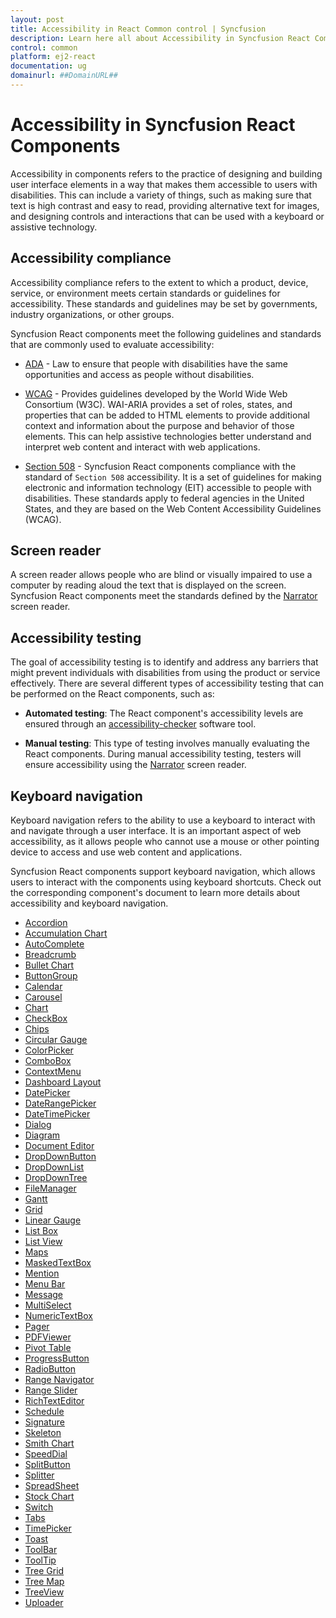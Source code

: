 ```yaml
---
layout: post
title: Accessibility in React Common control | Syncfusion
description: Learn here all about Accessibility in Syncfusion React Common control of Syncfusion Essential JS 2 and more.
control: common
platform: ej2-react
documentation: ug
domainurl: ##DomainURL##
---
```


# Accessibility in Syncfusion React Components

Accessibility in components refers to the practice of designing and building user interface elements in a way that makes them accessible to users with disabilities. This can include a variety of things, such as making sure that text is high contrast and easy to read, providing alternative text for images, and designing controls and interactions that can be used with a keyboard or assistive technology.

## Accessibility compliance

Accessibility compliance refers to the extent to which a product, device, service, or environment meets certain standards or guidelines for accessibility. These standards and guidelines may be set by governments, industry organizations, or other groups.

Syncfusion React components meet the following guidelines and standards that are commonly used to evaluate accessibility:
* [ADA](https://www.ada.gov/) - Law to ensure that people with disabilities have the same opportunities and access as people without disabilities.

* [WCAG](https://www.w3.org/WAI/standards-guidelines/wcag/) - Provides guidelines developed by the World Wide Web Consortium (W3C). WAI-ARIA provides a set of roles, states, and properties that can be added to HTML elements to provide additional context and information about the purpose and behavior of those elements. This can help assistive technologies better understand and interpret web content and interact with web applications.

* [Section 508](https://www.section508.gov/) - Syncfusion React components compliance with the standard of `Section 508` accessibility. It is a set of guidelines for making electronic and information technology (EIT) accessible to people with disabilities. These standards apply to federal agencies in the United States, and they are based on the Web Content Accessibility Guidelines (WCAG).

## Screen reader

A screen reader allows people who are blind or visually impaired to use a computer by reading aloud the text that is displayed on the screen. Syncfusion React components meet the standards defined by the [Narrator](https://support.microsoft.com/en-us/windows/complete-guide-to-narrator-e4397a0d-ef4f-b386-d8ae-c172f109bdb1) screen reader.

## Accessibility testing

The goal of accessibility testing is to identify and address any barriers that might prevent individuals with disabilities from using the product or service effectively. There are several different types of accessibility testing that can be performed on the React components, such as:

* **Automated testing**: The React component's accessibility levels are ensured through an [accessibility-checker](https://www.npmjs.com/package/accessibility-checker) software tool.

* **Manual testing**: This type of testing involves manually evaluating the React components. During manual accessibility testing, testers will ensure accessibility using the [Narrator](https://support.microsoft.com/en-us/windows/complete-guide-to-narrator-e4397a0d-ef4f-b386-d8ae-c172f109bdb1) screen reader.

## Keyboard navigation

Keyboard navigation refers to the ability to use a keyboard to interact with and navigate through a user interface. It is an important aspect of web accessibility, as it allows people who cannot use a mouse or other pointing device to access and use web content and applications.

Syncfusion React components support keyboard navigation, which allows users to interact with the components using keyboard shortcuts. Check out the corresponding component's document to learn more details about accessibility and keyboard navigation.

* [Accordion](../accordion/accessibility)
* [Accumulation Chart](../accumulation-chart/accessibility/)
* [AutoComplete](../auto-complete/accessibility)
* [Breadcrumb](../breadcrumb/accessibility/)
* [Bullet Chart](../bullet-chart/accessibility/)
* [ButtonGroup](../button-group/accessibility)
* [Calendar](../calendar/accessibility/)
* [Carousel](../carousel/accessibility/)
* [Chart](../chart/accessibility)
* [CheckBox](../check-box/accessibility)
* [Chips](../chips/accessibility)
* [Circular Gauge](../circular-gauge/accessibility/)
* [ColorPicker](../color-picker/accessibility)
* [ComboBox](../combo-box/accessibility)
* [ContextMenu](../context-menu/accessibility)
* [Dashboard Layout](../dashboard-layout/accessibility/)
* [DatePicker](../datepicker/accessibility)
* [DateRangePicker](../daterangepicker/accessibility/)
* [DateTimePicker](./datetimepicker/accessibility/)
* [Dialog](../dialog/accessibility)
* [Diagram](../diagram/accessibility/)
* [Document Editor](../document-editor/keyboard-shortcut/)
* [DropDownButton](../drop-down-button/accessibility/)
* [DropDownList](../drop-down-list/accessibility)
* [DropDownTree](.../drop-down-tree/accessibility)
* [FileManager](../file-manager/accessibility)
* [Gantt](../gantt/accessibility)
* [Grid](../grid/accessibility)
* [Linear Gauge](../linear-gauge/accessibility/)
* [List Box](../list-box/accessibility)
* [List View](../listview/accessibility/)
* [Maps](../maps/accessibility)
* [MaskedTextBox](../maskedtextbox/accessibility/)
* [Mention ](../mention/accessibility/)
* [Menu Bar](../menu/accessibility)
* [Message](../message/accessibility/)
* [MultiSelect](../multi-select/accessibility)
* [NumericTextBox](../numerictextbox/accessibility)
* [Pager](../pager/accessibility/)
* [PDFViewer](../pdfviewer/keyboard-accessibility/)
* [Pivot Table](../pivotview/accessibility/)
* [ProgressButton](../progress-button/accessibility)
* [RadioButton](../radio-button/accessibility/)
* [Range Navigator ](../range-navigator/accessibility/)
* [Range Slider](../range-slider/accessibility)
* [RichTextEditor](../rich-text-editor/accessibility/)
* [Schedule](../schedule/accessibility)
* [Signature](../signature/accessibility/)
* [Skeleton](../skeleton/accessibility/)
* [Smith Chart](../smithchart/accessibility/)
* [SpeedDial](../speed-dial/accessibility/)
* [SplitButton](../split-button/accessibility)
* [Splitter](../splitter/accessibility)
* [SpreadSheet](../spreadsheet/accessibility)
* [Stock Chart](../stock-chart/accessibility/)
* [Switch](../switch/accessibility)
* [Tabs](../tab/accessibility)
* [TimePicker](../timepicker/accessibility)
* [Toast](../toast/accessibility/)
* [ToolBar](../toolbar/accessibility)
* [ToolTip](../tooltip/accessibility)
* [Tree Grid](../treegrid/accessibility/)
* [Tree Map](../treemap/accessibility/)
* [TreeView](../treeview/accessibility)
* [Uploader](../uploader/wai-aria-accessibility/)
